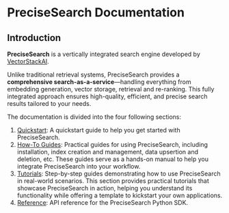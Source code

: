 # **PreciseSearch Documentation**

## **Introduction**
**PreciseSearch** is a vertically integrated search engine developed by [VectorStackAI](https://vectorstack.ai). 

Unlike traditional retrieval systems, PreciseSearch provides a **comprehensive search-as-a-service**—handling everything from embedding generation, vector storage, retrieval and re-ranking. This fully integrated approach ensures high-quality, efficient, and precise search results tailored to your needs.

The documentation is divided into the four following sections:

1. [Quickstart](quickstart.md): A quickstart guide to help you get started with PreciseSearch.
2. [How-To Guides](how-to-guides.md): Practical guides for using PreciseSearch, including installation, index creation and management, 
data upsertion and deletion, etc. These guides serve as a hands-on manual to help you integrate PreciseSearch into your workflow. 
3. [Tutorials](tutorials.md): Step-by-step guides demonstrating how to use PreciseSearch in real-world scenarios.
This section provides practical tutorials that showcase PreciseSearch in action, helping you understand its functionality 
while offering a template to kickstart your own applications. 
4. [Reference](reference.md): API reference for the PreciseSearch Python SDK.
